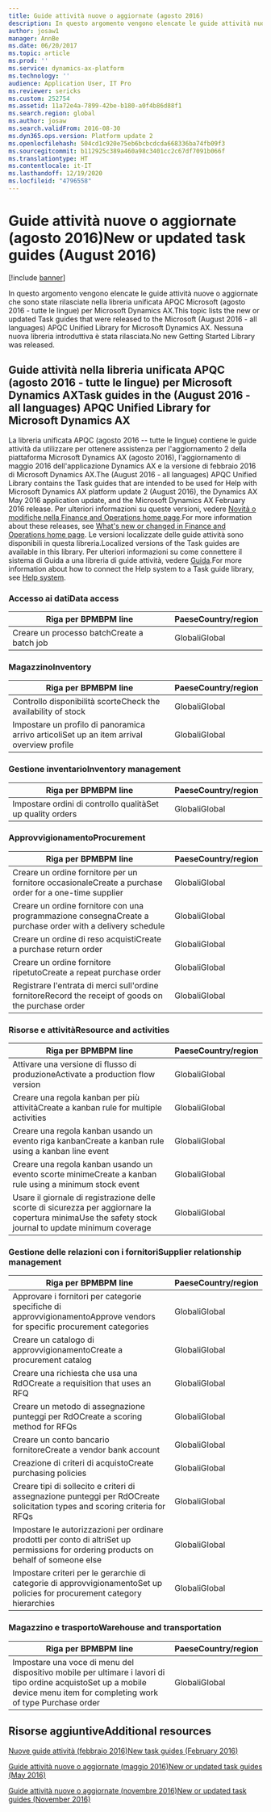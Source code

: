 ```yaml
---
title: Guide attività nuove o aggiornate (agosto 2016)
description: In questo argomento vengono elencate le guide attività nuove o aggiornate che sono state rilasciate nella libreria unificata APQC Microsoft (agosto 2016 - tutte le lingue) per Microsoft Dynamics AX. Nessuna nuova libreria introduttiva è stata rilasciata.
author: josaw1
manager: AnnBe
ms.date: 06/20/2017
ms.topic: article
ms.prod: ''
ms.service: dynamics-ax-platform
ms.technology: ''
audience: Application User, IT Pro
ms.reviewer: sericks
ms.custom: 252754
ms.assetid: 11a72e4a-7899-42be-b180-a0f4b86d88f1
ms.search.region: global
ms.author: josaw
ms.search.validFrom: 2016-08-30
ms.dyn365.ops.version: Platform update 2
ms.openlocfilehash: 504cd1c920e75eb6bcbcdcda668336ba74fb09f3
ms.sourcegitcommit: b112925c389a460a98c3401cc2c67df7091b066f
ms.translationtype: HT
ms.contentlocale: it-IT
ms.lasthandoff: 12/19/2020
ms.locfileid: "4796558"
---
```

# <a name="new-or-updated-task-guides-august-2016"></a><span data-ttu-id="4a3d4-104">Guide attività nuove o aggiornate (agosto 2016)</span><span class="sxs-lookup"><span data-stu-id="4a3d4-104">New or updated task guides (August 2016)</span></span>

[!include [banner](../includes/banner.md)]

<span data-ttu-id="4a3d4-105">In questo argomento vengono elencate le guide attività nuove o aggiornate che sono state rilasciate nella libreria unificata APQC Microsoft (agosto 2016 - tutte le lingue) per Microsoft Dynamics AX.</span><span class="sxs-lookup"><span data-stu-id="4a3d4-105">This topic lists the new or updated Task guides that were released to the Microsoft (August 2016 - all languages) APQC Unified Library for Microsoft Dynamics AX.</span></span> <span data-ttu-id="4a3d4-106">Nessuna nuova libreria introduttiva è stata rilasciata.</span><span class="sxs-lookup"><span data-stu-id="4a3d4-106">No new Getting Started Library was released.</span></span>

## <a name="task-guides-in-the-august-2016---all-languages-apqc-unified-library-for-microsoft-dynamics-ax"></a><span data-ttu-id="4a3d4-107">Guide attività nella libreria unificata APQC (agosto 2016 - tutte le lingue) per Microsoft Dynamics AX</span><span class="sxs-lookup"><span data-stu-id="4a3d4-107">Task guides in the (August 2016 - all languages) APQC Unified Library for Microsoft Dynamics AX</span></span>

<span data-ttu-id="4a3d4-108">La libreria unificata APQC (agosto 2016 -- tutte le lingue) contiene le guide attività da utilizzare per ottenere assistenza per l'aggiornamento 2 della piattaforma Microsoft Dynamics AX (agosto 2016), l'aggiornamento di maggio 2016 dell'applicazione Dynamics AX e la versione di febbraio 2016 di Microsoft Dynamics AX.</span><span class="sxs-lookup"><span data-stu-id="4a3d4-108">The (August 2016 - all languages) APQC Unified Library contains the Task guides that are intended to be used for Help with Microsoft Dynamics AX platform update 2 (August 2016), the Dynamics AX May 2016 application update, and the Microsoft Dynamics AX February 2016 release.</span></span> <span data-ttu-id="4a3d4-109">Per ulteriori informazioni su queste versioni, vedere [Novità o modifiche nella Finance and Operations home page](whats-new-changed.md).</span><span class="sxs-lookup"><span data-stu-id="4a3d4-109">For more information about these releases, see [What's new or changed in Finance and Operations home page](whats-new-changed.md).</span></span> <span data-ttu-id="4a3d4-110">Le versioni localizzate delle guide attività sono disponibili in questa libreria.</span><span class="sxs-lookup"><span data-stu-id="4a3d4-110">Localized versions of the Task guides are available in this library.</span></span> <span data-ttu-id="4a3d4-111">Per ulteriori informazioni su come connettere il sistema di Guida a una libreria di guide attività, vedere [Guida](help-overview.md).</span><span class="sxs-lookup"><span data-stu-id="4a3d4-111">For more information about how to connect the Help system to a Task guide library, see [Help system](help-overview.md).</span></span>

### <a name="data-access"></a><span data-ttu-id="4a3d4-112">Accesso ai dati</span><span class="sxs-lookup"><span data-stu-id="4a3d4-112">Data access</span></span>

| <span data-ttu-id="4a3d4-113">Riga per BPM</span><span class="sxs-lookup"><span data-stu-id="4a3d4-113">BPM line</span></span>           | <span data-ttu-id="4a3d4-114">Paese</span><span class="sxs-lookup"><span data-stu-id="4a3d4-114">Country/region</span></span> |
|--------------------|----------------|
| <span data-ttu-id="4a3d4-115">Creare un processo batch</span><span class="sxs-lookup"><span data-stu-id="4a3d4-115">Create a batch job</span></span> | <span data-ttu-id="4a3d4-116">Globali</span><span class="sxs-lookup"><span data-stu-id="4a3d4-116">Global</span></span>         |

### <a name="inventory"></a><span data-ttu-id="4a3d4-117">Magazzino</span><span class="sxs-lookup"><span data-stu-id="4a3d4-117">Inventory</span></span>

| <span data-ttu-id="4a3d4-118">Riga per BPM</span><span class="sxs-lookup"><span data-stu-id="4a3d4-118">BPM line</span></span>                                | <span data-ttu-id="4a3d4-119">Paese</span><span class="sxs-lookup"><span data-stu-id="4a3d4-119">Country/region</span></span> |
|-----------------------------------------|----------------|
| <span data-ttu-id="4a3d4-120">Controllo disponibilità scorte</span><span class="sxs-lookup"><span data-stu-id="4a3d4-120">Check the availability of stock</span></span>         | <span data-ttu-id="4a3d4-121">Globali</span><span class="sxs-lookup"><span data-stu-id="4a3d4-121">Global</span></span>         |
| <span data-ttu-id="4a3d4-122">Impostare un profilo di panoramica arrivo articoli</span><span class="sxs-lookup"><span data-stu-id="4a3d4-122">Set up an item arrival overview profile</span></span> | <span data-ttu-id="4a3d4-123">Globali</span><span class="sxs-lookup"><span data-stu-id="4a3d4-123">Global</span></span>         |

### <a name="inventory-management"></a><span data-ttu-id="4a3d4-124">Gestione inventario</span><span class="sxs-lookup"><span data-stu-id="4a3d4-124">Inventory management</span></span>

| <span data-ttu-id="4a3d4-125">Riga per BPM</span><span class="sxs-lookup"><span data-stu-id="4a3d4-125">BPM line</span></span>              | <span data-ttu-id="4a3d4-126">Paese</span><span class="sxs-lookup"><span data-stu-id="4a3d4-126">Country/region</span></span> |
|-----------------------|----------------|
| <span data-ttu-id="4a3d4-127">Impostare ordini di controllo qualità</span><span class="sxs-lookup"><span data-stu-id="4a3d4-127">Set up quality orders</span></span> | <span data-ttu-id="4a3d4-128">Globali</span><span class="sxs-lookup"><span data-stu-id="4a3d4-128">Global</span></span>         |

### <a name="procurement"></a><span data-ttu-id="4a3d4-129">Approvvigionamento</span><span class="sxs-lookup"><span data-stu-id="4a3d4-129">Procurement</span></span>

| <span data-ttu-id="4a3d4-130">Riga per BPM</span><span class="sxs-lookup"><span data-stu-id="4a3d4-130">BPM line</span></span>                                          | <span data-ttu-id="4a3d4-131">Paese</span><span class="sxs-lookup"><span data-stu-id="4a3d4-131">Country/region</span></span> |
|---------------------------------------------------|----------------|
| <span data-ttu-id="4a3d4-132">Creare un ordine fornitore per un fornitore occasionale</span><span class="sxs-lookup"><span data-stu-id="4a3d4-132">Create a purchase order for a one-time supplier</span></span>   | <span data-ttu-id="4a3d4-133">Globali</span><span class="sxs-lookup"><span data-stu-id="4a3d4-133">Global</span></span>         |
| <span data-ttu-id="4a3d4-134">Creare un ordine fornitore con una programmazione consegna</span><span class="sxs-lookup"><span data-stu-id="4a3d4-134">Create a purchase order with a delivery schedule</span></span>  | <span data-ttu-id="4a3d4-135">Globali</span><span class="sxs-lookup"><span data-stu-id="4a3d4-135">Global</span></span>         |
| <span data-ttu-id="4a3d4-136">Creare un ordine di reso acquisti</span><span class="sxs-lookup"><span data-stu-id="4a3d4-136">Create a purchase return order</span></span>                    | <span data-ttu-id="4a3d4-137">Globali</span><span class="sxs-lookup"><span data-stu-id="4a3d4-137">Global</span></span>         |
| <span data-ttu-id="4a3d4-138">Creare un ordine fornitore ripetuto</span><span class="sxs-lookup"><span data-stu-id="4a3d4-138">Create a repeat purchase order</span></span>                    | <span data-ttu-id="4a3d4-139">Globali</span><span class="sxs-lookup"><span data-stu-id="4a3d4-139">Global</span></span>         |
| <span data-ttu-id="4a3d4-140">Registrare l'entrata di merci sull'ordine fornitore</span><span class="sxs-lookup"><span data-stu-id="4a3d4-140">Record the receipt of goods on the purchase order</span></span> | <span data-ttu-id="4a3d4-141">Globali</span><span class="sxs-lookup"><span data-stu-id="4a3d4-141">Global</span></span>         |

### <a name="resource-and-activities"></a><span data-ttu-id="4a3d4-142">Risorse e attività</span><span class="sxs-lookup"><span data-stu-id="4a3d4-142">Resource and activities</span></span>

| <span data-ttu-id="4a3d4-143">Riga per BPM</span><span class="sxs-lookup"><span data-stu-id="4a3d4-143">BPM line</span></span>                                                | <span data-ttu-id="4a3d4-144">Paese</span><span class="sxs-lookup"><span data-stu-id="4a3d4-144">Country/region</span></span> |
|---------------------------------------------------------|----------------|
| <span data-ttu-id="4a3d4-145">Attivare una versione di flusso di produzione</span><span class="sxs-lookup"><span data-stu-id="4a3d4-145">Activate a production flow version</span></span>                      | <span data-ttu-id="4a3d4-146">Globali</span><span class="sxs-lookup"><span data-stu-id="4a3d4-146">Global</span></span>         |
| <span data-ttu-id="4a3d4-147">Creare una regola kanban per più attività</span><span class="sxs-lookup"><span data-stu-id="4a3d4-147">Create a kanban rule for multiple activities</span></span>            | <span data-ttu-id="4a3d4-148">Globali</span><span class="sxs-lookup"><span data-stu-id="4a3d4-148">Global</span></span>         |
| <span data-ttu-id="4a3d4-149">Creare una regola kanban usando un evento riga kanban</span><span class="sxs-lookup"><span data-stu-id="4a3d4-149">Create a kanban rule using a kanban line event</span></span>          | <span data-ttu-id="4a3d4-150">Globali</span><span class="sxs-lookup"><span data-stu-id="4a3d4-150">Global</span></span>         |
| <span data-ttu-id="4a3d4-151">Creare una regola kanban usando un evento scorte minime</span><span class="sxs-lookup"><span data-stu-id="4a3d4-151">Create a kanban rule using a minimum stock event</span></span>        | <span data-ttu-id="4a3d4-152">Globali</span><span class="sxs-lookup"><span data-stu-id="4a3d4-152">Global</span></span>         |
| <span data-ttu-id="4a3d4-153">Usare il giornale di registrazione delle scorte di sicurezza per aggiornare la copertura minima</span><span class="sxs-lookup"><span data-stu-id="4a3d4-153">Use the safety stock journal to update minimum coverage</span></span> | <span data-ttu-id="4a3d4-154">Globali</span><span class="sxs-lookup"><span data-stu-id="4a3d4-154">Global</span></span>         |

### <a name="supplier-relationship-management"></a><span data-ttu-id="4a3d4-155">Gestione delle relazioni con i fornitori</span><span class="sxs-lookup"><span data-stu-id="4a3d4-155">Supplier relationship management</span></span>

| <span data-ttu-id="4a3d4-156">Riga per BPM</span><span class="sxs-lookup"><span data-stu-id="4a3d4-156">BPM line</span></span>                                                           | <span data-ttu-id="4a3d4-157">Paese</span><span class="sxs-lookup"><span data-stu-id="4a3d4-157">Country/region</span></span> |
|--------------------------------------------------------------------|----------------|
| <span data-ttu-id="4a3d4-158">Approvare i fornitori per categorie specifiche di approvvigionamento</span><span class="sxs-lookup"><span data-stu-id="4a3d4-158">Approve vendors for specific procurement categories</span></span>                | <span data-ttu-id="4a3d4-159">Globali</span><span class="sxs-lookup"><span data-stu-id="4a3d4-159">Global</span></span>         |
| <span data-ttu-id="4a3d4-160">Creare un catalogo di approvvigionamento</span><span class="sxs-lookup"><span data-stu-id="4a3d4-160">Create a procurement catalog</span></span>                                       | <span data-ttu-id="4a3d4-161">Globali</span><span class="sxs-lookup"><span data-stu-id="4a3d4-161">Global</span></span>         |
| <span data-ttu-id="4a3d4-162">Creare una richiesta che usa una RdO</span><span class="sxs-lookup"><span data-stu-id="4a3d4-162">Create a requisition that uses an RFQ</span></span>                              | <span data-ttu-id="4a3d4-163">Globali</span><span class="sxs-lookup"><span data-stu-id="4a3d4-163">Global</span></span>         |
| <span data-ttu-id="4a3d4-164">Creare un metodo di assegnazione punteggi per RdO</span><span class="sxs-lookup"><span data-stu-id="4a3d4-164">Create a scoring method for RFQs</span></span>                                   | <span data-ttu-id="4a3d4-165">Globali</span><span class="sxs-lookup"><span data-stu-id="4a3d4-165">Global</span></span>         |
| <span data-ttu-id="4a3d4-166">Creare un conto bancario fornitore</span><span class="sxs-lookup"><span data-stu-id="4a3d4-166">Create a vendor bank account</span></span>                                       | <span data-ttu-id="4a3d4-167">Globali</span><span class="sxs-lookup"><span data-stu-id="4a3d4-167">Global</span></span>         |
| <span data-ttu-id="4a3d4-168">Creazione di criteri di acquisto</span><span class="sxs-lookup"><span data-stu-id="4a3d4-168">Create purchasing policies</span></span>                                         | <span data-ttu-id="4a3d4-169">Globali</span><span class="sxs-lookup"><span data-stu-id="4a3d4-169">Global</span></span>         |
| <span data-ttu-id="4a3d4-170">Creare tipi di sollecito e criteri di assegnazione punteggi per RdO</span><span class="sxs-lookup"><span data-stu-id="4a3d4-170">Create solicitation types and scoring criteria for RFQs</span></span>            | <span data-ttu-id="4a3d4-171">Globali</span><span class="sxs-lookup"><span data-stu-id="4a3d4-171">Global</span></span>         |
| <span data-ttu-id="4a3d4-172">Impostare le autorizzazioni per ordinare prodotti per conto di altri</span><span class="sxs-lookup"><span data-stu-id="4a3d4-172">Set up permissions for ordering products on behalf of someone else</span></span> | <span data-ttu-id="4a3d4-173">Globali</span><span class="sxs-lookup"><span data-stu-id="4a3d4-173">Global</span></span>         |
| <span data-ttu-id="4a3d4-174">Impostare criteri per le gerarchie di categorie di approvvigionamento</span><span class="sxs-lookup"><span data-stu-id="4a3d4-174">Set up policies for procurement category hierarchies</span></span>               | <span data-ttu-id="4a3d4-175">Globali</span><span class="sxs-lookup"><span data-stu-id="4a3d4-175">Global</span></span>         |

### <a name="warehouse-and-transportation"></a><span data-ttu-id="4a3d4-176">Magazzino e trasporto</span><span class="sxs-lookup"><span data-stu-id="4a3d4-176">Warehouse and transportation</span></span>

| <span data-ttu-id="4a3d4-177">Riga per BPM</span><span class="sxs-lookup"><span data-stu-id="4a3d4-177">BPM line</span></span>                                                                    | <span data-ttu-id="4a3d4-178">Paese</span><span class="sxs-lookup"><span data-stu-id="4a3d4-178">Country/region</span></span> |
|-----------------------------------------------------------------------------|----------------|
| <span data-ttu-id="4a3d4-179">Impostare una voce di menu del dispositivo mobile per ultimare i lavori di tipo ordine acquisto</span><span class="sxs-lookup"><span data-stu-id="4a3d4-179">Set up a mobile device menu item for completing work of type Purchase order</span></span> | <span data-ttu-id="4a3d4-180">Globali</span><span class="sxs-lookup"><span data-stu-id="4a3d4-180">Global</span></span>         |

## <a name="additional-resources"></a><span data-ttu-id="4a3d4-181">Risorse aggiuntive</span><span class="sxs-lookup"><span data-stu-id="4a3d4-181">Additional resources</span></span>

[<span data-ttu-id="4a3d4-182">Nuove guide attività (febbraio 2016)</span><span class="sxs-lookup"><span data-stu-id="4a3d4-182">New task guides (February 2016)</span></span>](new-task-guides-available-february-2016.md)

[<span data-ttu-id="4a3d4-183">Guide attività nuove o aggiornate (maggio 2016)</span><span class="sxs-lookup"><span data-stu-id="4a3d4-183">New or updated task guides (May 2016)</span></span>](new-updated-task-guides-available-may-2016.md)

[<span data-ttu-id="4a3d4-184">Guide attività nuove o aggiornate (novembre 2016)</span><span class="sxs-lookup"><span data-stu-id="4a3d4-184">New or updated task guides (November 2016)</span></span>](new-task-guides-november-2016.md)
